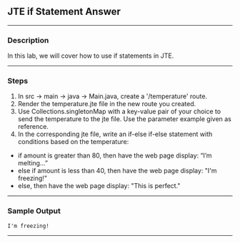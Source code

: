 ## JTE if Statement Answer
---
### Description
In this lab, we will cover how to use if statements in JTE.

---
### Steps
1. In src -> main -> java -> Main.java, create a '/temperature' route.
2. Render the temperature.jte file in the new route you created.
3. Use Collections.singletonMap with a key-value pair of your choice to send the temperature to the jte file. Use the parameter example given as reference.
4. In the corresponding jte file, write an if-else if-else statement with conditions based on the temperature:
* if amount is greater than 80, then have the web page display: “I’m melting...” 
* else if amount is less than 40, then have the web page display: "I'm freezing!"
* else, then have the web page display: "This is perfect."
---
### Sample Output
```
I'm freezing!
```
---
